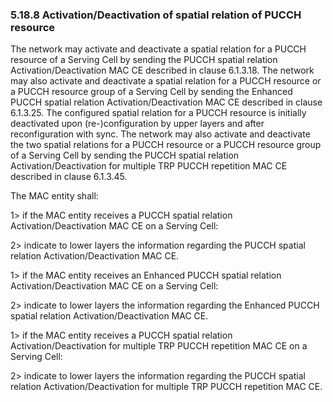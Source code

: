 ### 5.18.8 Activation/Deactivation of spatial relation of PUCCH resource

The network may activate and deactivate a spatial relation for a PUCCH
resource of a Serving Cell by sending the PUCCH spatial relation
Activation/Deactivation MAC CE described in clause 6.1.3.18. The network
may also activate and deactivate a spatial relation for a PUCCH resource
or a PUCCH resource group of a Serving Cell by sending the Enhanced
PUCCH spatial relation Activation/Deactivation MAC CE described in
clause 6.1.3.25. The configured spatial relation for a PUCCH resource is
initially deactivated upon (re-)configuration by upper layers and after
reconfiguration with sync. The network may also activate and deactivate
the two spatial relations for a PUCCH resource or a PUCCH resource group
of a Serving Cell by sending the PUCCH spatial relation
Activation/Deactivation for multiple TRP PUCCH repetition MAC CE
described in clause 6.1.3.45.

The MAC entity shall:

1\> if the MAC entity receives a PUCCH spatial relation
Activation/Deactivation MAC CE on a Serving Cell:

2\> indicate to lower layers the information regarding the PUCCH spatial
relation Activation/Deactivation MAC CE.

1\> if the MAC entity receives an Enhanced PUCCH spatial relation
Activation/Deactivation MAC CE on a Serving Cell:

2\> indicate to lower layers the information regarding the Enhanced
PUCCH spatial relation Activation/Deactivation MAC CE.

1\> if the MAC entity receives a PUCCH spatial relation
Activation/Deactivation for multiple TRP PUCCH repetition MAC CE on a
Serving Cell:

2\> indicate to lower layers the information regarding the PUCCH spatial
relation Activation/Deactivation for multiple TRP PUCCH repetition MAC
CE.